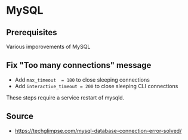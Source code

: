 # MySQL

## Prerequisites

Various imporovements of MySQL

## Fix "Too many connections" message

* Add ```max_timeout  = 180``` to close sleeping connections
* Add ```interactive_timeout = 200``` to close sleeping CLI connections

These steps require a service restart of mysqld.

## Source

* <https://techglimpse.com/mysql-database-connection-error-solved/>
